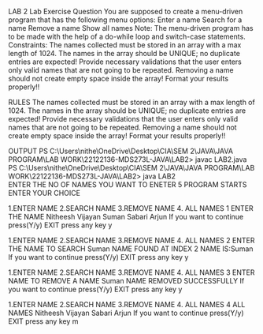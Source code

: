 LAB 2
Lab Exercise Question
You are supposed to create a menu-driven program that has the following menu options:
Enter a name
Search for a name
Remove a name
Show all names
Note:
The menu-driven program has to be made with the help of a do-while loop and switch-case statements.
Constraints:
The names collected must be stored in an array with a max length of 1024.
The names in the array should be UNIQUE; no duplicate entries are expected!
Provide necessary validations that the user enters only valid names that are not going to be repeated.
Removing a name should not create empty space inside the array!
Format your results properly!!

RULES
The names collected must be stored in an array with a max length of 1024.
The names in the array should be UNIQUE; no duplicate entries are expected!
Provide necessary validations that the user enters only valid names that are not going to be repeated.
Removing a name should not create empty space inside the array!
Format your results properly!!

OUTPUT
PS C:\Users\nithe\OneDrive\Desktop\CIA\SEM 2\JAVA\JAVA PROGRAM\LAB WORK\22122136-MDS273L-JAVA\LAB2> javac LAB2.java
PS C:\Users\nithe\OneDrive\Desktop\CIA\SEM 2\JAVA\JAVA PROGRAM\LAB WORK\22122136-MDS273L-JAVA\LAB2> java LAB2      
ENTER THE NO OF NAMES YOU WANT TO ENETER
5
PROGRAM STARTS
ENTER YOUR CHOICE

 1.ENTER NAME 
 2.SEARCH NAME 
 3.REMOVE NAME 
 4. ALL NAMES 
1
ENTER THE NAME
Nitheesh
Vijayan
Suman
Sabari
Arjun
If you want to continue press(Y/y)
EXIT press any key
y

 1.ENTER NAME
 2.SEARCH NAME
 3.REMOVE NAME
 4. ALL NAMES
2
ENTER THE NAME TO SEARCH
Suman
NAME FOUND AT INDEX 2
NAME IS:Suman
If you want to continue press(Y/y)
EXIT press any key
y

 1.ENTER NAME
 2.SEARCH NAME
 3.REMOVE NAME
 4. ALL NAMES
3
ENTER NAME TO REMOVE A NAME
Suman
NAME REMOVED SUCCESSFULLY
If you want to continue press(Y/y)
EXIT press any key
y

 1.ENTER NAME
 2.SEARCH NAME
 3.REMOVE NAME
 4. ALL NAMES
4
ALL NAMES 
Nitheesh
Vijayan
Sabari
Arjun
If you want to continue press(Y/y)
EXIT press any key
m
